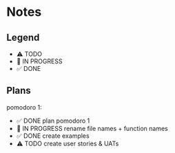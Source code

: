 # Notes

## Legend

- ⚠ TODO
- 🚧 IN PROGRESS
- ✅ DONE

## Plans

pomodoro 1:

- ✅ DONE plan pomodoro 1
- 🚧 IN PROGRESS rename file names + function names
- ✅ DONE create examples
- ⚠ TODO create user stories & UATs
